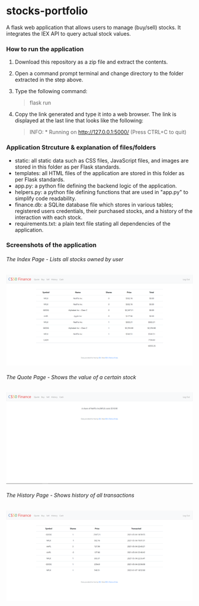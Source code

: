 # stocks-portfolio
A flask web application that allows users to manage (buy/sell) stocks. It integrates the IEX API to query actual stock values. 

### How to run the application
1. Download this repository as a zip file and extract the contents.
2. Open a command prompt terminal and change directory to the folder extracted in the step above. 
3. Type the following command:

    > flask run
4. Copy the link generated and type it into a web browser. The link is displayed at the last line that looks like the following:

    > INFO:  * Running on http://127.0.0.1:5000/ (Press CTRL+C to quit)

### Application Strcuture & explanation of files/folders
- static: all static data such as CSS files, JavaScript files, and images are stored in this folder as per Flask standards. 
- templates: all HTML files of the application are stored in this folder as per Flask standards.
- app.py: a python file defining the backend logic of the application.
- helpers.py: a python file defining functions that are used in "app.py" to simplify code readability.
- finance.db: a SQLite database file which stores in various tables; registered users credentials, their purchased stocks, and a history of the interaction with each stock. 
- requirements.txt: a plain text file stating all dependencies of the application.

### Screenshots of the application
###### The Index Page - Lists all stocks owned by user
![Index Page Display Error](/readme_imgs/index.png)
###### The Quote Page - Shows the value of a certain stock
![Quote Page Display Error](/readme_imgs/quote.png)
###### The History Page - Shows history of all transactions
![History Page Display Error](/readme_imgs/history.png)

